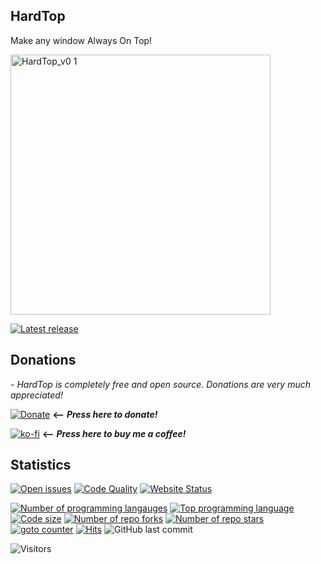 ## HardTop
Make any window Always On Top!

<img width="416" alt="HardTop_v0 1" src="https://user-images.githubusercontent.com/2292809/137404811-f3c8ced3-e402-4232-94f8-1ed74b596bfb.png">

[![Latest release](https://img.shields.io/github/v/release/voltura/HardTop?label=download%20latest%20release&style=for-the-badge)](https://github.com/voltura/HardTop/releases/latest/download/HardTop.exe)

## Donations
*- HardTop is completely free and open source. Donations are very much appreciated!*

[![Donate](https://img.shields.io/badge/donate_via-paypal_or_card-blue)](https://www.paypal.com/donate?hosted_button_id=7PN65YXN64DBG) __⟵__ _**Press here to donate!**_

[![ko-fi](https://ko-fi.com/img/githubbutton_sm.svg)](https://ko-fi.com/G2G74W5F8) __⟵__ _**Press here to buy me a coffee!**_
   
## Statistics
[![Open issues](https://img.shields.io/github/issues/voltura/HardTop)](https://github.com/voltura/HardTop/issues)
[![Code Quality](https://img.shields.io/github/workflow/status/voltura/HardTop/CodeQL)]()
[![Website Status](https://img.shields.io/website?url=https%3A%2F%2Fvoltura.github.io%2FHardTop%2F)]()

[![Number of programming langauges](https://img.shields.io/github/languages/count/voltura/HardTop)]()
[![Top programming language](https://img.shields.io/github/languages/top/voltura/HardTop)]()
[![Code size](https://img.shields.io/github/languages/code-size/voltura/HardTop)]()
[![Number of repo forks](https://img.shields.io/github/forks/voltura/HardTop)]()
[![Number of repo stars](https://img.shields.io/github/stars/voltura/HardTop)]()
[![goto counter](https://img.shields.io/github/search/voltura/HardTop/goto)]()
[![Hits](https://hits.seeyoufarm.com/api/count/incr/badge.svg?url=https%3A%2F%2Fgithub.com%2Fvoltura%2FHardTop%2Fhit-counter&count_bg=%2379C83D&title_bg=%23555555&icon=&icon_color=%23E7E7E7&title=hits&edge_flat=false)]()
![GitHub last commit](https://img.shields.io/github/last-commit/voltura/HardTop?color=red)

![Visitors](https://estruyf-github.azurewebsites.net/api/VisitorHit?user=volturaf&repo=HardTop&countColorcountColor&countColor=%235690f2)
